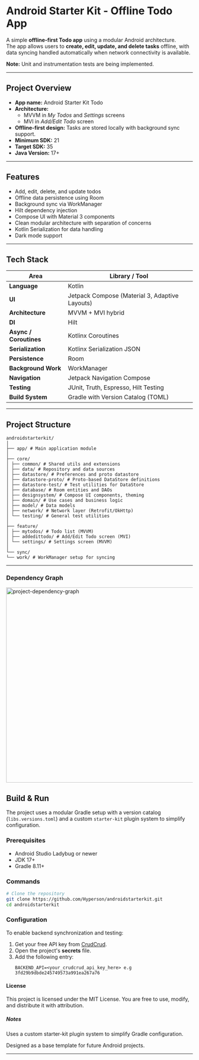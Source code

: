 # Android Starter Kit - Offline Todo App

A simple **offline-first Todo app** using a modular Android architecture.  
The app allows users to **create, edit, update, and delete tasks** offline, with data syncing handled automatically when network connectivity is available.

**Note:** Unit and instrumentation tests are being implemented.

---

## Project Overview

- **App name:** Android Starter Kit Todo
- **Architecture:**
  - MVVM in *My Todos* and *Settings* screens
  - MVI in *Add/Edit Todo* screen
- **Offline-first design:** Tasks are stored locally with background sync support.
- **Minimum SDK:** 21
- **Target SDK:** 35
- **Java Version:** 17+

---

## Features

- Add, edit, delete, and update todos
- Offline data persistence using Room
- Background sync via WorkManager
- Hilt dependency injection
- Compose UI with Material 3 components
- Clean modular architecture with separation of concerns
- Kotlin Serialization for data handling
- Dark mode support

---

## Tech Stack

| Area | Library / Tool |
|------|----------------|
| **Language** | Kotlin |
| **UI** | Jetpack Compose (Material 3, Adaptive Layouts) |
| **Architecture** | MVVM + MVI hybrid |
| **DI** | Hilt |
| **Async / Coroutines** | Kotlinx Coroutines |
| **Serialization** | Kotlinx Serialization JSON |
| **Persistence** | Room |
| **Background Work** | WorkManager |
| **Navigation** | Jetpack Navigation Compose |
| **Testing** | JUnit, Truth, Espresso, Hilt Testing |
| **Build System** | Gradle with Version Catalog (TOML) |

---

## Project Structure

```
androidstarterkit/
│
├── app/ # Main application module
│
├── core/
│ ├── common/ # Shared utils and extensions
│ ├── data/ # Repository and data sources
│ ├── datastore/ # Preferences and proto datastore
│ ├── datastore-proto/ # Proto-based DataStore definitions
│ ├── datastore-test/ # Test utilities for DataStore
│ ├── database/ # Room entities and DAOs
│ ├── designsystem/ # Compose UI components, theming
│ ├── domain/ # Use cases and business logic
│ ├── model/ # Data models
│ ├── network/ # Network layer (Retrofit/OkHttp)
│ └── testing/ # General test utilities
│
├── feature/
│ ├── mytodos/ # Todo list (MVVM)
│ ├── addedittodo/ # Add/Edit Todo screen (MVI)
│ └── settings/ # Settings screen (MVVM)
│
└── sync/
└── work/ # WorkManager setup for syncing
```
---

### Dependency Graph
<img width="1373" height="527" alt="project-dependency-graph" src="https://github.com/user-attachments/assets/c96ced8f-bbf7-496d-bffe-85e3934cb173" />

## Build & Run

The project uses a modular Gradle setup with a version catalog (`libs.versions.toml`) and a custom `starter-kit` plugin system to simplify configuration.

### Prerequisites
- Android Studio Ladybug or newer  
- JDK 17+  
- Gradle 8.11+  

### Commands

```bash
# Clone the repository
git clone https://github.com/Hyperson/androidstarterkit.git
cd androidstarterkit
```

### Configuration

To enable backend synchronization and testing:
1. Get your free API key from [CrudCrud](https://www.crudcrud.com/).
2. Open the project's **secrets** file.
3. Add the following entry:
   ```
   BACKEND_API=<your_crudcrud_api_key_here> e.g 3fd29b9dbde245749573a991ea267a76
   ```

#### License

This project is licensed under the MIT License.
You are free to use, modify, and distribute it with attribution.

##### Notes

Uses a custom starter-kit plugin system to simplify Gradle configuration.

Designed as a base template for future Android projects.

---



